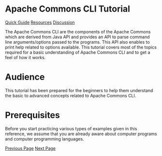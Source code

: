 # Apache Commons CLI Tutorial
[Quick Guide](../commons_cli/commons_cli_quick_guide.md)
[Resources](../commons_cli/commons_cli_useful_resources.md)
[Discussion](../commons_cli/commons_cli_discussion.md)

The Apache Commons CLI are the components of the Apache Commons which are derived from Java API and provides an API to parse command line arguments/options passed to the programs. This API also enables to print help related to options available. This tutorial covers most of the topics required for a basic understanding of Apache Commons CLI and to get a feel of how it works.

# Audience
This tutorial has been prepared for the beginners to help them understand the basic to advanced concepts related to Apache Commons CLI.

# Prerequisites
Before you start practicing various types of examples given in this reference, we assume that you are already aware about computer programs and computer programming languages.


[Previous Page](../commons_cli/index.md) [Next Page](../commons_cli/commons_cli_overview.md) 
